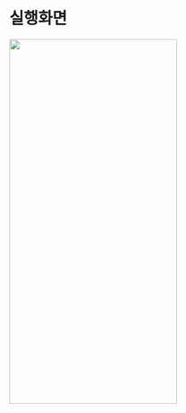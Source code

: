 # 실행화면
<img src="https://github.com/user-attachments/assets/2ab3943d-8754-47ad-b1ea-624aa40170bf" width="300" height="650"/>

